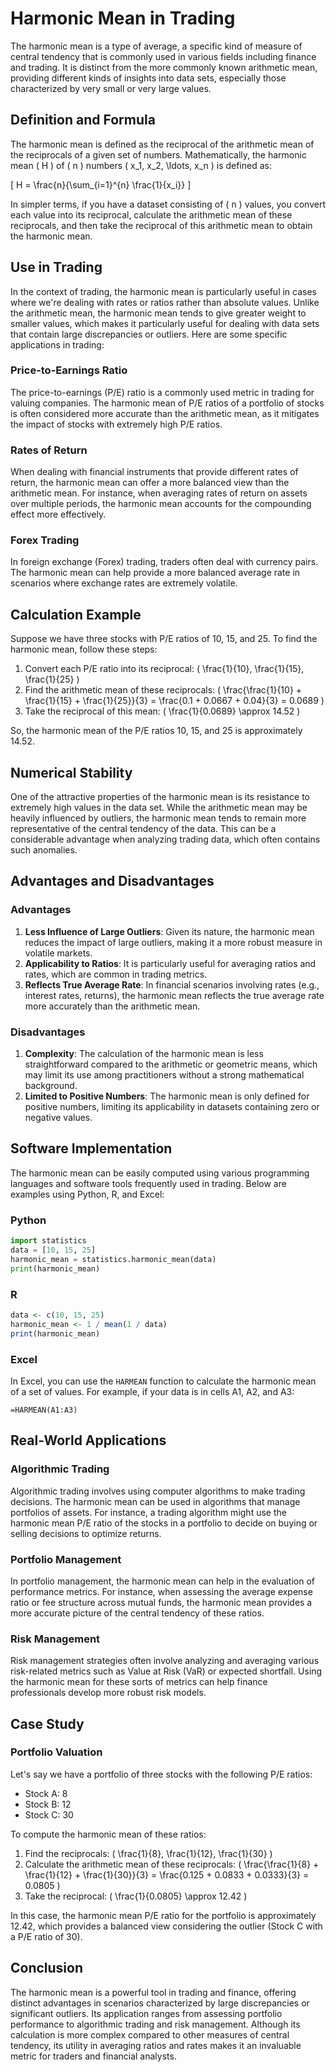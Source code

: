 # Harmonic Mean in Trading
The harmonic mean is a type of average, a specific kind of measure of central tendency that is commonly used in various fields including finance and trading. It is distinct from the more commonly known arithmetic mean, providing different kinds of insights into data sets, especially those characterized by very small or very large values.

## Definition and Formula
The harmonic mean is defined as the reciprocal of the arithmetic mean of the reciprocals of a given set of numbers. Mathematically, the harmonic mean \( H \) of \( n \) numbers \( x_1, x_2, \ldots, x_n \) is defined as:

\[ H = \frac{n}{\sum_{i=1}^{n} \frac{1}{x_i}} \]

In simpler terms, if you have a dataset consisting of \( n \) values, you convert each value into its reciprocal, calculate the arithmetic mean of these reciprocals, and then take the reciprocal of this arithmetic mean to obtain the harmonic mean.

## Use in Trading
In the context of trading, the harmonic mean is particularly useful in cases where we're dealing with rates or ratios rather than absolute values. Unlike the arithmetic mean, the harmonic mean tends to give greater weight to smaller values, which makes it particularly useful for dealing with data sets that contain large discrepancies or outliers. Here are some specific applications in trading:

### Price-to-Earnings Ratio
The price-to-earnings (P/E) ratio is a commonly used metric in trading for valuing companies. The harmonic mean of P/E ratios of a portfolio of stocks is often considered more accurate than the arithmetic mean, as it mitigates the impact of stocks with extremely high P/E ratios.

### Rates of Return
When dealing with financial instruments that provide different rates of return, the harmonic mean can offer a more balanced view than the arithmetic mean. For instance, when averaging rates of return on assets over multiple periods, the harmonic mean accounts for the compounding effect more effectively.

### Forex Trading
In foreign exchange (Forex) trading, traders often deal with currency pairs. The harmonic mean can help provide a more balanced average rate in scenarios where exchange rates are extremely volatile.

## Calculation Example
Suppose we have three stocks with P/E ratios of 10, 15, and 25. To find the harmonic mean, follow these steps:

1. Convert each P/E ratio into its reciprocal: \( \frac{1}{10}, \frac{1}{15}, \frac{1}{25} \)
2. Find the arithmetic mean of these reciprocals: \( \frac{\frac{1}{10} + \frac{1}{15} + \frac{1}{25}}{3} = \frac{0.1 + 0.0667 + 0.04}{3} = 0.0689 \)
3. Take the reciprocal of this mean: \( \frac{1}{0.0689} \approx 14.52 \)

So, the harmonic mean of the P/E ratios 10, 15, and 25 is approximately 14.52.

## Numerical Stability
One of the attractive properties of the harmonic mean is its resistance to extremely high values in the data set. While the arithmetic mean may be heavily influenced by outliers, the harmonic mean tends to remain more representative of the central tendency of the data. This can be a considerable advantage when analyzing trading data, which often contains such anomalies.

## Advantages and Disadvantages
### Advantages
1. **Less Influence of Large Outliers**: Given its nature, the harmonic mean reduces the impact of large outliers, making it a more robust measure in volatile markets.
2. **Applicability to Ratios**: It is particularly useful for averaging ratios and rates, which are common in trading metrics.
3. **Reflects True Average Rate**: In financial scenarios involving rates (e.g., interest rates, returns), the harmonic mean reflects the true average rate more accurately than the arithmetic mean.

### Disadvantages
1. **Complexity**: The calculation of the harmonic mean is less straightforward compared to the arithmetic or geometric means, which may limit its use among practitioners without a strong mathematical background.
2. **Limited to Positive Numbers**: The harmonic mean is only defined for positive numbers, limiting its applicability in datasets containing zero or negative values.

## Software Implementation
The harmonic mean can be easily computed using various programming languages and software tools frequently used in trading. Below are examples using Python, R, and Excel:

### Python
```python
import statistics
data = [10, 15, 25]
harmonic_mean = statistics.harmonic_mean(data)
print(harmonic_mean)
```

### R
```R
data <- c(10, 15, 25)
harmonic_mean <- 1 / mean(1 / data)
print(harmonic_mean)
```

### Excel
In Excel, you can use the `HARMEAN` function to calculate the harmonic mean of a set of values. For example, if your data is in cells A1, A2, and A3:
```
=HARMEAN(A1:A3)
```

## Real-World Applications
### Algorithmic Trading
Algorithmic trading involves using computer algorithms to make trading decisions. The harmonic mean can be used in algorithms that manage portfolios of assets. For instance, a trading algorithm might use the harmonic mean P/E ratio of the stocks in a portfolio to decide on buying or selling decisions to optimize returns.

### Portfolio Management
In portfolio management, the harmonic mean can help in the evaluation of performance metrics. For instance, when assessing the average expense ratio or fee structure across mutual funds, the harmonic mean provides a more accurate picture of the central tendency of these ratios.

### Risk Management
Risk management strategies often involve analyzing and averaging various risk-related metrics such as Value at Risk (VaR) or expected shortfall. Using the harmonic mean for these sorts of metrics can help finance professionals develop more robust risk models.

## Case Study
### Portfolio Valuation
Let's say we have a portfolio of three stocks with the following P/E ratios:
- Stock A: 8
- Stock B: 12
- Stock C: 30

To compute the harmonic mean of these ratios:

1. Find the reciprocals: \( \frac{1}{8}, \frac{1}{12}, \frac{1}{30} \)
2. Calculate the arithmetic mean of these reciprocals: \( \frac{\frac{1}{8} + \frac{1}{12} + \frac{1}{30}}{3} = \frac{0.125 + 0.0833 + 0.0333}{3} = 0.0805 \)
3. Take the reciprocal: \( \frac{1}{0.0805} \approx 12.42 \)

In this case, the harmonic mean P/E ratio for the portfolio is approximately 12.42, which provides a balanced view considering the outlier (Stock C with a P/E ratio of 30).

## Conclusion
The harmonic mean is a powerful tool in trading and finance, offering distinct advantages in scenarios characterized by large discrepancies or significant outliers. Its application ranges from assessing portfolio performance to algorithmic trading and risk management. Although its calculation is more complex compared to other measures of central tendency, its utility in averaging ratios and rates makes it an invaluable metric for traders and financial analysts.
